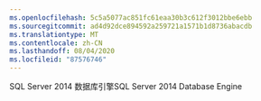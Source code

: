 ```yaml
---
ms.openlocfilehash: 5c5a5077ac851fc61eaa30b3c612f3012bbe6ebb
ms.sourcegitcommit: ad4d92dce894592a259721a1571b1d8736abacdb
ms.translationtype: MT
ms.contentlocale: zh-CN
ms.lasthandoff: 08/04/2020
ms.locfileid: "87576746"
---
```

<span data-ttu-id="797b1-101">SQL Server 2014 数据库引擎</span><span class="sxs-lookup"><span data-stu-id="797b1-101">SQL Server 2014 Database Engine</span></span>
